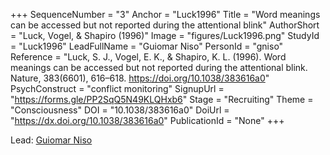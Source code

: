 +++
SequenceNumber = "3"
Anchor = "Luck1996"
Title = "Word meanings can be accessed but not reported during the attentional blink"
AuthorShort = "Luck, Vogel, & Shapiro (1996)"
Image = "figures/Luck1996.png"
StudyId = "Luck1996"
LeadFullName = "Guiomar Niso"
PersonId = "gniso"
Reference = "Luck, S. J., Vogel, E. K., & Shapiro, K. L. (1996). Word meanings can be accessed but not reported during the attentional blink. Nature, 383(6601), 616–618. https://doi.org/10.1038/383616a0"
PsychConstruct = "conflict monitoring"
SignupUrl = "https://forms.gle/PP2SqQ5N49KLQHxb6"
Stage = "Recruiting"
Theme = "Consciousness"
DOI = "10.1038/383616a0"
DoiUrl = "https://dx.doi.org/10.1038/383616a0"
PublicationId = "None"
+++

Lead: [Guiomar Niso](/people/#gniso)